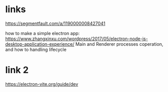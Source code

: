 # links 
https://segmentfault.com/a/1190000008427041

how to make a simple electron app:
    https://www.zhangxinxu.com/wordpress/2017/05/electron-node-js-desktop-application-experience/
Main and Renderer processes coperation, and how to handling lifecycle
# link 2
https://electron-vite.org/guide/dev
